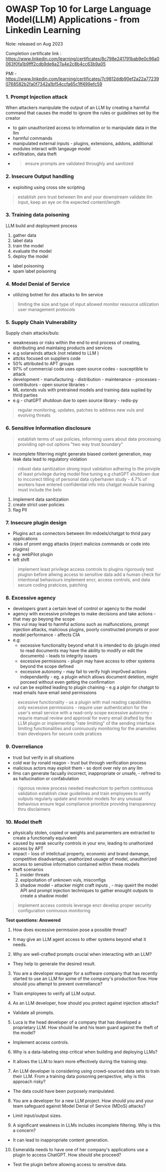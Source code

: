 # OWASP Top 10 for Large Language Model(LLM) Applications   - from Linkedin Learning

Note: released on Aug 2023

Completion certificate link : https://www.linkedin.com/learning/certificates/8c798e241791bab9e0c96a0063f0fa1b9fff2cdb9de6a27a4e2c8b4cc63b9a05

PMI - https://www.linkedin.com/learning/certificates/7c9812ddb90ef2a22a772390768582b2fa0f7342a1bf54ccfa65c1ff499efc59


### 1. Prompt Injection attack
When attackers manipulate the output of an LLM by creating a harmful command that causes the model to ignore the rules or guidelines set by the creator
- to gain unauthorized access to information or to manipulate data in the llm
- harmful commands
- manipulated external inputs - plugins, extensions, addons, additional modules interact with langauge model
- exfiltration, data theft
- > ensure prompts are validated throughly and sanitized


### 2. Insecure Output handling
- exploiting using cross site scripting
> establish zero trust between llm and your downstream
> validate llm input, keep an eye on the expected content/length


### 3. Training data poisoning
LLM build and deployment process
1. gather data
2. label data
3. train the model
4. evaluate the model
5. deploy the model
- label poisoning
- spam label poisoning


### 4. Model Denial of Service
- utilizing botnet for dos attacks to llm service
> limiting the size and type of input allowed
> monitor resource utilization
> user management protocols


### 5. Supply Chain Vulnerability
Supply chain attacks/buls:
- weaknesses or risks within the end to end process of creating, distributing and maintaing products and services
- e.g solarwinds attack (not related to LLM )
- attcks focused on suppliers code
- 50% attributed to APT groups
- 97% of commercial code uses open source codes - susceptible to attack
- development -   manufacturing - distribution - maintenance - processes - contributors - open source libraries -
- ML extends vuls with pretrained models  and training data suplied by thrid parties
- e.g - chatGPT shutdoun due to open source library - redis-py
> regular monitoring, updates, patches to address new vuls and evolving threats


### 6. Sensitive Information disclosure
> establish terms of use policies,
> informing users about data processing
> providing opt-out options
> "two way trust boundary"
- incomplete filterring might generate biased content generation, may leak data lead to regulatory violation
> robust data sanitization
> strong input validation
> adhering to the priviple of least privilege during model fine tuning
> e.g chatGPT shutdown due to inccorect titling of personal data
> cyberhaven study - 4.7% of workers have entered confidential info into chatgpt
> module training must include the belo
  1.  implement data sanitization
  2.  create strict user policies
  3.  flag PII


### 7. Insecure plugin design
- Plugins act as connectors between llm mdoels/chatgpt to thrid pary applications
- risks of promt engg attacks (inject malicios commands or code into plugins)
- e.g: webPilot plugin
- left shift
> implement least privilege access controls to plugins
> rigorously test plugisn before allwing access to sensitive data
> add a human check for intentional behaviours
> implement encr, access controls, and data
> secure coding pratcices, patching


### 8. Excessive agency
- developers grant a certain level of control or agency to the model
- agency with excessive privileges to make decisions and take actions - that may go beyong the scope
- this vul may lead to harmful actions such as malfuncstions, prompt injection attacks, malicious plugins, poorly constructed prompts or poor model performance - affects CIA
- e.g:
  - excessive functionality beyond what it is intended to do (plugin inted to read documents may have the ability to modify or edit the documents) - leads to integrity issues
  - excessive permisisons - plugin may have access to other systems beyond the scope defined
  - excessive autonomy - may fail to verify high impr0ved actions independantly - eg. a plugin which allows document deletion, might porceed without even getting the confirmation
- vul can be explited leading to plugin chaining - e.g a plgin for chatgpt to read emails have email send permissions
> excessive functionality - us a plugin  with mail reading capabilities only
> excessive permissions - require user authentication for the user's email service with a read-only scope
> excessive autonomy - requrie manual review and approval  for every email drafted by the LLM plugin or implementing "rate limitting" of the sending interface
> limiting functionalities and coninuously monitoring for the anamolies
> train developers for secure code pratices


### 9. Overreliance
- trust but verify in all situations
- cold war by ronald reagon - trust but through verification process
- malicious actors may exploit them - so dont over rely on any llm
- llms can generate facually incorrect, inappropriate or unsafe,  - refrred to as hallucination or confabulation
> rigorous review process needed
> meahcnism to perfom continuous validation
> establish clear guidelines and train employees to verify outputs
> regularly update and monitor models for any unusual behavious
> ensure legal compliance
> prioritize providng transparency thru disclaimers


### 10. Model theft
- physically stolen, copied or weights and paramenters are extracted to create a functionally equivalent
- caused by weak security controls in your env, leading to unathorized access by APT
- impact - loss of intellctual property, economic and brand damange, competitive disadvantage, unathorized usuage of model, unauthorized access to sensitive information contained within these models
- theft scenarios
  1. insider threats
  2. explpoitation of unknown vuls, misconfigs
  3. shadow model - attacker might craft inputs , - may queirt the model API and prompt injection techniques to gather enought outputs to create a shadow model
> implement access controls
> leverage encr
> develop proper security configuration
> coninuous monitoring



**Test questions: Answered**
1. How does excessive permission pose a possible threat?
- It may give an LLM agent access to other systems beyond what it needs.

2. Why are well-crafted prompts crucial when interacting with an LLM?
- They help to generate the desired result.

3. You are a developer manager for a software company that has recently started to use an LLM for some of the company's production flow. How should you attempt to prevent overreliance?
- Train employees to verify all LLM output.

4. As an LLM developer, how should you protect against injection attacks?
- Validate all prompts.

5. Luca is the head developer of a company that has developed a proprietary LLM. How should he and his team guard against the theft of the model?
- Implement access controls.

6. Why is a data-labeling step critical when building and deploying LLMs?
- It allows the LLM to learn more effectively during the training step.

7. An LLM developer is considering using crowd-sourced data sets to train their LLM. From a training data poisoning perspective, why is this approach risky?
- The data could have been purposely manipulated.

8. You are a developer for a new LLM project. How should you and your team safeguard against Model Denial of Service (MDoS) attacks?
- Limit input/output sizes.

9. A significant weakness in LLMs includes incomplete filtering. Why is this a concern?
- It can lead to inappropriate content generation.

10. Esmeralda needs to have one of her company's applications use a plugin to access ChatGPT. How should she proceed?
- Test the plugin before allowing access to sensitive data.




